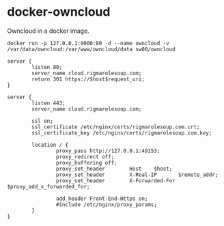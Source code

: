 docker-owncloud
===============

Owncloud in a docker image.

`docker run -p 127.0.0.1:9000:80 -d --name owncloud -v /var/data/owncloud:/var/www/owncloud/data sw00/owncloud`


	server {
	        listen 80;
	        server_name cloud.rigmarolesoup.com;
	        return 301 https://$host$request_uri;
	}

	server {
	        listen 443;
	        server_name cloud.rigmarolesoup.com;

	        ssl on;
	        ssl_certificate /etc/nginx/certs/rigmarolesoup.com.crt;
	        ssl_certificate_key /etc/nginx/certs/rigmarolesoup.com.key;

	        location / {
	                proxy_pass http://127.0.0.1:49153;
	                proxy_redirect off;
	                proxy_buffering off;
	                proxy_set_header        Host    $host;
	                proxy_set_header        X-Real-IP       $remote_addr;
	                proxy_set_header        X-Forwarded-For $proxy_add_x_forwarded_for;

	                add_header Front-End-Https on;
	                #include /etc/nginx/proxy_params;
	        }
	}